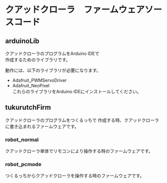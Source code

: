 # クアッドクローラ　ファームウェアソースコード  

## arduinoLib

クアッドクローラのプログラムをArduino IDEで  
作成するためのライブラリです。

動作には、以下のライブラリが必要になります。
 - Adafruit_PWMServoDriver
 - Adafruit_NeoPixel  
 これらのライブラリをArduino IDEにインストールしてください。

## tukurutchFirm

クアッドクローラのプログラムをつくるっちで
作成する時、クアッドクローラに書き込まれるファームウェアです。

### robot_normal

クアッドクローラ単体でリモコンにより操作する時のファームウェアです。

### robot_pcmode

つくるっちからクアッドクローラを操作する時のファームウェアです。
